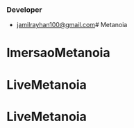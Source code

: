 
### Developer
- jamilrayhan100@gmail.com# Metanoia
# ImersaoMetanoia
# LiveMetanoia
# LiveMetanoia
